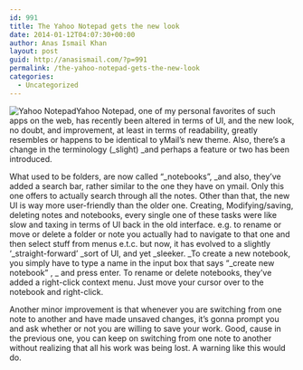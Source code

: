```yaml
---
id: 991
title: The Yahoo Notepad gets the new look
date: 2014-01-12T04:07:30+00:00
author: Anas Ismail Khan
layout: post
guid: http://anasismail.com/?p=991
permalink: /the-yahoo-notepad-gets-the-new-look
categories:
  - Uncategorized
---
```

![Yahoo Notepad](https://farm8.staticflickr.com/7460/11899542494_2a1e6cf5fe_b.jpg)Yahoo Notepad, one of my personal favorites of such apps on the web, has recently been altered in terms of UI, and the new look, no doubt, and improvement, at least in terms of readability, greatly resembles or happens to be identical to yMail&#8217;s new theme. Also, there&#8217;s a change in the terminology (_slight) _and perhaps a feature or two has been introduced.

What used to be folders, are now called &#8220;_notebooks&#8221;, _and also, they&#8217;ve added a search bar, rather similar to the one they have on ymail. Only this one offers to actually search through all the notes. Other than that, the new UI is way more user-friendly than the older one. Creating, Modifying/saving, deleting notes and notebooks, every single one of these tasks were like slow and taxing in terms of UI back in the old interface. e.g. to rename or move or delete a folder or note you actually had to navigate to that one and then select stuff from menus e.t.c. but now, it has evolved to a slightly &#8216;_straight-forward&#8217; _sort of UI, and yet _sleeker. _To create a new notebook, you simply have to type a name in the input box that says &#8220;_create new notebook&#8221; , _ and press enter. To rename or delete notebooks, they&#8217;ve added a right-click context menu. Just move your cursor over to the notebook and right-click.

Another minor improvement is that whenever you are switching from one note to another and have made unsaved changes, it&#8217;s gonna prompt you and ask whether or not you are willing to save your work. Good, cause in the previous one, you can keep on switching from one note to another without realizing that all his work was being lost. A warning like this would do.